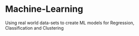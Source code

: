 # Machine-Learning
Using real world data-sets to create ML models for Regression, Classification and Clustering
